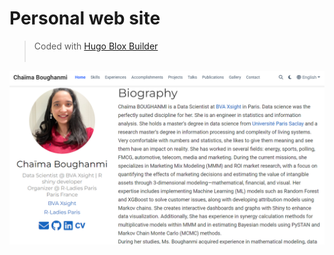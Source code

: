 # Personal web site 

> Coded with [Hugo Blox Builder](https://hugoblox.com/) <br/> <br/>



![Overview of my website](https://github.com/BOUGHANMIChaima/jiji/blob/main/personal_website.png)
